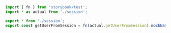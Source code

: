 ```ts filename="lib/session.mock.ts" renderer="common" language="ts"
import { fn } from 'storybook/test';
import * as actual from './session';

export * from './session';
export const getUserFromSession = fn(actual.getUserFromSession).mockName('getUserFromSession');
```
